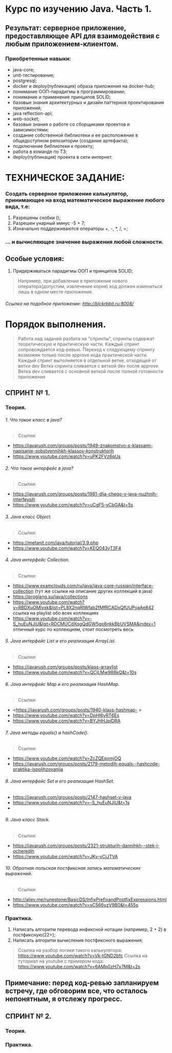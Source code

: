 # Курс по изучению Java. Часть 1.

## Результат: серверное приложение, предоставляющее API для взаимодействия с любым приложением-клиентом.

### Приобретенные навыки: 

- java-core;
- unit-тестирование;
- postgresql;
- docker и deploy(публикация) образа приложения на docker-hub;
- понимание ООП-парадигмы в программировании;
- понимание и применение принципов SOLID;
- базовые знания архитектурных и дизайн паттернов проектирования приложений;
- java reflection-api;
- web-socket;
- базовые знания о работе со сборщиками проектов и зависимостями;
- создание собственной библиотеки и ее расположение в общедоступном репозитории (создание артефакта);
- подключение библиотеки к проекту; 
- работа в команде по ТЗ;
- deploy(публикация) проекта в сети интернет.

# ТЕХНИЧЕСКОЕ ЗАДАНИЕ:

### Создать серверное приложение калькулятор, принимающее на вход математическое выражение любого вида, т.е:

1. Разрешены скобки ();
2. Разрешен унарный минус -5 + 7;
3. Изначально поддерживаются операторы +, -, *, /, =;

### ... и вычисляющее значение выражения любой сложности.

## Особые условия: 
1. Придерживаться парадигмы ООП и принципов SOLID;

> Например, при добавлении в приложение нового оператора(допустим, извлечение корня) 
> код должен измениться лишь в одном месте приложения.

###### Ссылка на подобное приложение: <http://blckrbbit.ru:8008/>

# Порядок выполнения.

> Работа над задачей разбита на "спринты", спринты содержат теоретическую и практическую части.
> Каждый спринт сопровождается код-ревью.
> Переход к следующему спринту возможен только после approve кода практической части.
> Каждый спринт выполняется в отдельной ветке, отходящей от ветки dev
> Ветка спринта сливается с веткой dev после approve
> Ветка dev сливается с основной веткой после полной готовности приложения

## СПРИНТ № 1.

### Теория.

###### 1. Что такое класс в java? 
> Ссылки:
- <https://javarush.com/groups/posts/1949-znakomstvo-s-klassami-napisanie-sobstvennihkh-klassov-konstruktorih>
- <https://www.youtube.com/watch?v=uPK2FVz6qUs>

###### 2. Что такое интерфейс в java?
> Ссылки: 
- <https://javarush.com/groups/posts/1981-dlja-chego-v-java-nuzhnih-interfeysih>
- <https://www.youtube.com/watch?v=uCgF5-yCbGA&t=5s>

###### 3. Java класс Object.
> Ссылки:
- <https://metanit.com/java/tutorial/3.9.php>
- <https://www.youtube.com/watch?v=KEQ043yT3F4>

###### 4. Java интерфейс Collection.
> Ссылки:
- <https://www.examclouds.com/ru/java/java-core-russian/interface-collection> (тут же ссылки на описание других коллекций в java)
- <https://proglang.su/java/collections>
- <https://www.youtube.com/watch?v=RBDXuOMlvxk&list=PL8X2nqRlWfab2fMfRCADxQfUUPyaAe842> ссылка на playlist обо всех коллекциях
- <https://www.youtube.com/watch?v=-S_huEuNJiU&list=RDCMUCdXqgQdGW5go6nkkBbUVSMA&index=1> отличный курс по коллекциям, стоит посмотреть весь

###### 5. Java интерфейс List и его реализация ArrayList.
> Ссылки:
- <https://javarush.com/groups/posts/klass-arraylist>
- <https://www.youtube.com/watch?v=QCjLMw988kQ&t=10s>

###### 6. Java интерфейс Map и его реализация HashMap.
> Ссылки:
- <https://javarush.com/groups/posts/1940-klass-hashmap- >
- <https://www.youtube.com/watch?v=DpHI6yRT6Es>
- <https://www.youtube.com/watch?v=BYJHHJplDRA>

###### 7. Java методы equals() и hashCode().
> Ссылки:
- <https://www.youtube.com/watch?v=ZcZQEqxmjOQ> 
- <https://javarush.com/groups/posts/2179-metodih-equals--hashcode-praktika-ispoljhzovanija>

###### 8. Java интерфейс Set и его реализация HashSet.
- <https://javarush.com/groups/posts/2147-hashset-v-java>
- <https://www.youtube.com/watch?v=-S_huEuNJiU&t=1s>
- 
###### 9. Java класс Stack.
> Ссылки:
- <https://javarush.com/groups/posts/2321-strukturih-dannihkh--stek-i-ocheredjh>
- <https://www.youtube.com/watch?v=JKv-vCjJTVA>

###### 10. Обратная польская постфиксная запись математических выражений.
> Ссылки:
- <http://aliev.me/runestone/BasicDS/InfixPrefixandPostfixExpressions.html>
- <https://www.youtube.com/watch?v=sC566vzV9B0&t=455s>

### Практика.

1. Написать алгоритм перевода инфиксной нотации (например, 2 + 2) в постфиксную(22+);
2. Написать алгоритм вычисления постфиксного выражения;

> Ссылка на разбор логики такого калькулятора: <https://www.youtube.com/watch?v=Vk-tGND2bfc>
> Ссылка на туториал на youtube c примером кода: <https://www.youtube.com/watch?v=6AMp0zH7x7M&t=2s>

## Примечание: перед код-ревью запланируем встречу, где обговорим все, что осталось непонятным, я отслежу прогресс.

## СПРИНТ № 2.

### Теория.

### Практика.